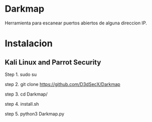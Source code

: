 # Darkmap
Herramienta para escanear puertos abiertos de alguna direccion IP.

# Instalacion

## Kali Linux and Parrot Security
Step 1. sudo su

step 2. git clone https://github.com/D3dSecX/Darkmap

step 3. cd Darkmap/

step 4. install.sh

step 5. python3 Darkmap.py
